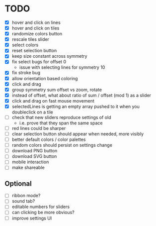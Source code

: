 # TODO

- [x] hover and click on lines
- [x] hover and click on tiles
- [x] randomize colors button
- [x] rescale tiles slider
- [x] select colors
- [x] reset selection button
- [x] keep size constant across symmetry
- [x] fix select bugs for offset 0
	- issue with selecting lines for symmetry 10
- [x] fix stroke bug
- [x] allow orientation based coloring
- [x] click and drag
- [x] group symmetry sum offset vs zoom, rotate
- [x] instead of offset, what about ratio of sum / offset (mod 1) as a slider
- [x] click and drag on fast mouse movement
- [x] selectedLines is getting an empty array pushed to it when you doubleclick on a tile
- [ ] check that new sliders reproduce settings of old
	- i.e. prove that they span the same space
- [ ] red lines could be sharper
- [ ] clear selection button should appear when needed, more visibly
- [ ] better default colors / color palettes
- [ ] random colors should persist on settings change
- [ ] download PNG button
- [ ] download SVG button
- [ ] mobile interaction
- [ ] make shareable

## Optional
- [ ] ribbon mode?
- [ ] sound tab?
- [ ] editable numbers for sliders
- [ ] can clicking be more obvious?
- [ ] improve settings UI
